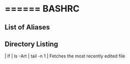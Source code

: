 ======
BASHRC
======

List of Aliases
---------------

Directory Listing
-----------------
| lf | ls -Art | tail -n 1 | Fetches the most recently edited file

